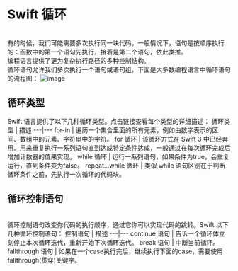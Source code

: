 # Swift 循环
</br> 有的时候，我们可能需要多次执行同一块代码。一般情况下，语句是按顺序执行的：函数中的第一个语句先执行，接着是第二个语句，依此类推。
</br> 编程语言提供了更为复杂执行路径的多种控制结构。
</br> 循环语句允许我们多次执行一个语句或语句组，下面是大多数编程语言中循环语句的流程图：
![image](http://www.runoob.com/wp-content/uploads/2015/12/loop.png)
## 循环类型
Swift 语言提供了以下几种循环类型。点击链接查看每个类型的详细描述：
循环类型 | 描述
---|---
for-in | 遍历一个集合里面的所有元素，例如由数字表示的区间、数组中的元素、字符串中的字符。
for 循环 | 该循环方式在 Swift 3 中已经弃用。用来重复执行一系列语句直到达成特定条件达成，一般通过在每次循环完成后增加计数器的值来实现。
while 循环 | 运行一系列语句，如果条件为true，会重复运行，直到条件变为false。
repeat...while 循环 | 类似 while 语句区别在于判断循环条件之前，先执行一次循环的代码块。
## 循环控制语句
</br> 循环控制语句改变你代码的执行顺序，通过它你可以实现代码的跳转。Swift 以下几种循环控制语句：
控制语句 | 描述
---|---
continue 语句 | 告诉一个循环体立刻停止本次循环迭代，重新开始下次循环迭代。
break 语句 | 中断当前循环。
fallthrough 语句 | 如果在一个case执行完后，继续执行下面的case，需要使用fallthrough(贯穿)关键字。